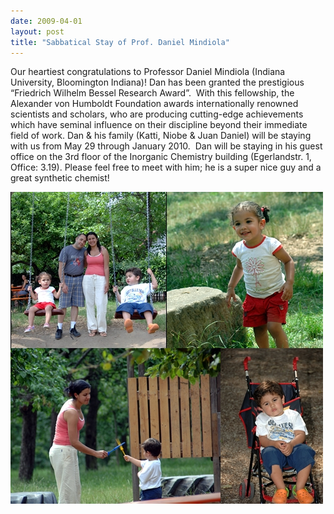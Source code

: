 ```yaml
---
date: 2009-04-01
layout: post
title: "Sabbatical Stay of Prof. Daniel Mindiola"
---
```


Our  heartiest congratulations to Professor Daniel Mindiola (Indiana  University, Bloomington Indiana)! 
Dan has been granted the prestigious “Friedrich Wilhelm Bessel Research Award”. 
With this fellowship, the Alexander von Humboldt Foundation awards internationally renowned scientists and scholars, who are producing cutting-edge achievements which have seminal influence on  their discipline beyond their immediate field of work. 
Dan & his family (Katti, Niobe & Juan Daniel) will be staying with us from May 29 through January 2010. 
Dan will be staying in his guest office on the 3rd floor of the Inorganic Chemistry building (Egerlandstr. 1, Office:  3.19). 
Please feel free to meet with  him; he is a super nice guy and a great synthetic chemist!

![Prof. Dan Mindiola and his family](/assets/img/Mindiolas.JPG)